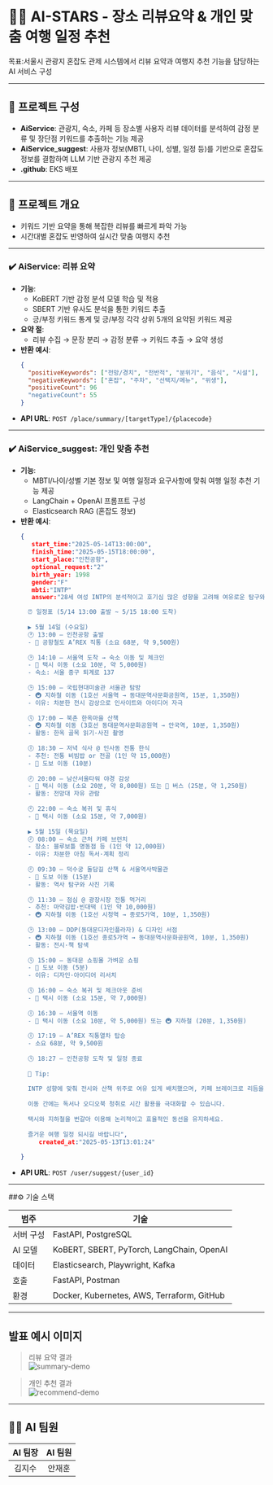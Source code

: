 # 🧑‍💻 AI-STARS - 장소 리뷰요약 & 개인 맞춤 여행 일정 추천

목표:서울시 관광지 혼잡도 관제 시스템에서 리뷰 요약과 여행지 추천 기능을 담당하는 AI 서비스 구성

---

## 🧩 프로젝트 구성

- **AiService**: 관광지, 숙소, 카페 등 장소별 사용자 리뷰 데이터를 분석하여 감정 분류 및 장단점 키워드를 추출하는 기능 제공
- **AiService_suggest**: 사용자 정보(MBTI, 나이, 성별, 일정 등)를 기반으로 혼잡도 정보를 결합하여 LLM 기반 관광지 추천 제공
- **.github**: EKS 배포

---

## 📌 프로젝트 개요

- 키워드 기반 요약을 통해 복잡한 리뷰를 빠르게 파악 가능
- 시간대별 혼잡도 반영하여 실시간 맞춤 여행지 추천

---
### ✔️ AiService: 리뷰 요약

- **기능**: 
  - KoBERT 기반 감정 분석 모델 학습 및 적용
  - SBERT 기반 유사도 분석을 통한 키워드 추출
  - 긍/부정 키워드 통계 및 긍/부정 각각 상위 5개의 요약된 키워드 제공
- **요약 절**:
  - 리뷰 수집 → 문장 분리 → 감정 분류 → 키워드 추출 → 요약 생성
- **반환 예시**:
  ```json
  {
    "positiveKeywords": ["전망/경치", "전반적", "분위기", "음식", "시설"],
    "negativeKeywords": ["혼잡", "주차", "선택지/메뉴", "위생"],
    "positiveCount": 96
    "negativeCount": 55
  }
  ```
- **API URL**: `POST /place/summary/[targetType]/{placecode}`

---

### ✔️ AiService_suggest: 개인 맞춤 추천

- **기능**:
  - MBTI/나이/성별 기본 정보 및 여행 일정과 요구사항에 맞춰 여행 일정 추천 기능 제공
  - LangChain + OpenAI 프롬프트 구성
  - Elasticsearch RAG (혼잡도 정보)
- **반환 예시**:
  ```json
  {
     start_time:"2025-05-14T13:00:00",
     finish_time:"2025-05-15T18:00:00",
     start_place:"인천공항",
     optional_request:"2"
     birth_year: 1998
     gender:"F"
     mbti:"INTP"
     answer:"28세 여성 INTP의 분석적이고 호기심 많은 성향을 고려해 여유로운 탐구와 깔끔한 동선으로 구성한 서울 예행 일정입니다.
  
    ⏰ 일정표 (5/14 13:00 출발 ~ 5/15 18:00 도착)
    
    ▶ 5월 14일 (수요일)
    🕐 13:00 – 인천공항 출발
    - 🚆 공항철도 A’REX 직통 (소요 68분, 약 9,500원)
    
    🕑 14:10 – 서울역 도착 → 숙소 이동 및 체크인
    - 🚕 택시 이동 (소요 10분, 약 5,000원)
    - 숙소: 서울 중구 퇴계로 137
    
    🕒 15:00 – 국립현대미술관 서울관 탐방
    - 🚇 지하철 이동 (1호선 서울역 → 동대문역사문화공원역, 15분, 1,350원)
    - 이유: 차분한 전시 감상으로 인사이트와 아이디어 자극
    
    🕔 17:00 – 북촌 한옥마을 산책
    - 🚇 지하철 이동 (3호선 동대문역사문화공원역 → 안국역, 10분, 1,350원)
    - 활동: 한옥 골목 읽기·사진 촬영
    
    🕕 18:30 – 저녁 식사 @ 인사동 전통 한식
    - 추천: 전통 비빔밥 or 전골 (1인 약 15,000원)
    - 🚶 도보 이동 (10분)
    
    🕗 20:00 – 남산서울타워 야경 감상
    - 🚕 택시 이동 (소요 20분, 약 8,000원) 또는 🚌 버스 (25분, 약 1,250원)
    - 활동: 전망대 자유 관람
    
    🕙 22:00 – 숙소 복귀 및 휴식
    - 🚕 택시 이동 (소요 15분, 약 7,000원)
    
    ▶ 5월 15일 (목요일)
    🕗 08:00 – 숙소 근처 카페 브런치
    - 장소: 블루보틀 명동점 등 (1인 약 12,000원)
    - 이유: 차분한 아침 독서·계획 정리
    
    🕘 09:30 – 덕수궁 돌담길 산책 & 서울역사박물관
    - 🚶 도보 이동 (15분)
    - 활동: 역사 탐구와 사진 기록
    
    🕛 11:30 – 점심 @ 광장시장 전통 먹거리
    - 추천: 마약김밥·빈대떡 (1인 약 10,000원)
    - 🚇 지하철 이동 (1호선 시청역 → 종로5가역, 10분, 1,350원)
    
    🕑 13:00 – DDP(동대문디자인플라자) & 디자인 서점
    - 🚇 지하철 이동 (1호선 종로5가역 → 동대문역사문화공원역, 10분, 1,350원)
    - 활동: 전시·책 탐색
    
    🕓 15:00 – 동대문 쇼핑몰 가벼운 쇼핑
    - 🚶 도보 이동 (5분)
    - 이유: 디자인·아이디어 리서치
    
    🕔 16:00 – 숙소 복귀 및 체크아웃 준비
    - 🚕 택시 이동 (소요 15분, 약 7,000원)
    
    🕕 16:30 – 서울역 이동
    - 🚕 택시 이동 (소요 10분, 약 5,000원) 또는 🚇 지하철 (20분, 1,350원)
    
    🕕 17:19 – A’REX 직통열차 탑승
    - 소요 68분, 약 9,500원
    
    🕓 18:27 – 인천공항 도착 및 일정 종료
    
    📌 Tip:
    
    INTP 성향에 맞춰 전시와 산책 위주로 여유 있게 배치했으며, 카페 브레이크로 리듬을 조절하세요.
    
    이동 간에는 독서나 오디오북 청취로 시간 활용을 극대화할 수 있습니다.
    
    택시와 지하철을 번갈아 이용해 논리적이고 효율적인 동선을 유지하세요.
    
    즐거운 여행 일정 되시길 바랍니다",
       created_at:"2025-05-13T13:01:24"
    
  }
  ```
- **API URL**: `POST /user/suggest/{user_id}`

---

##⚙️ 기술 스택

| 범주 | 기술 |
|--|--|
| 서버 구성 | FastAPI, PostgreSQL |
| AI 모델 | KoBERT, SBERT, PyTorch, LangChain, OpenAI |
| 데이터 | Elasticsearch, Playwright, Kafka |
| 호출 | FastAPI, Postman |
| 환경 | Docker, Kubernetes, AWS, Terraform, GitHub |

---


## 발표 예시 이미지

> 리뷰 요약 결과  
![summary-demo](images/summary_result.png)

> 개인 추천 결과  
![recommend-demo](images/recommend_result.png)

---

## 💁‍♂️ AI 팀원
|AI 팀장|AI 팀원|
|:---:|:---:|
|김지수|안재훈|
